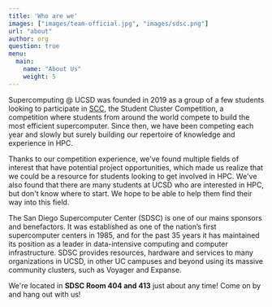 ```yaml
---
title: 'Who are we'
images: ["images/team-official.jpg", "images/sdsc.png"]
url: "about"
author: org
question: true
menu:
  main:
    name: "About Us"
    weight: 5
---
```


Supercomputing @ UCSD was founded in 2019 as a group of a few students looking to participate
in [SCC](https://studentclustercompetition.us/),
the Student Cluster Competition, a competition where students from around the world compete
to build the most efficient supercomputer. Since then, we have been competing each year and
slowly but surely building our repertoire of knowledge and experience in HPC.

Thanks to our competition experience, we've found multiple fields of interest that have
potential project opportunities, which made us realize that we could be a resource for
students looking to get involved in HPC. We've also found that there are many students
at UCSD who are interested in HPC, but don't know where to start. We hope to be able to
help them find their way into this field.

The San Diego Supercomputer Center (SDSC) is one of our mains sponsors and benefactors. 
It was established as one of the nation’s first supercomputer centers in 1985, and for the
past 35 years it has maintained its position as a leader in data-intensive computing and
computer infrastructure. SDSC provides resources, hardware and services to many organizations
in UCSD, in other UC campuses and beyond using its massive community clusters, such as Voyager
and Expanse.

We're located in **SDSC Room 404 and 413** just about any time! Come on by and hang out with us!
